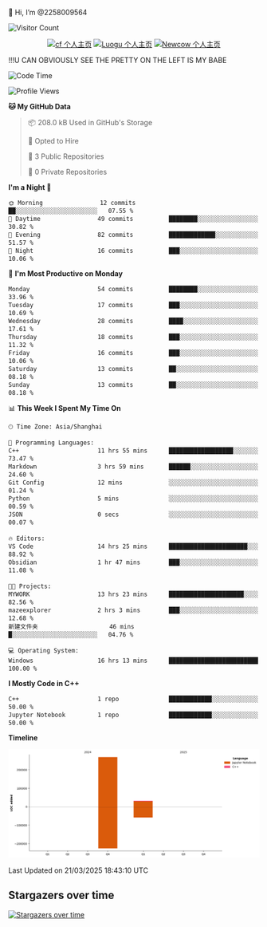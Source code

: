  👋 Hi, I’m @2258009564

![Visitor Count](https://profile-counter.glitch.me/{2258009564}/count.svg)

<!---
2258009564/2258009564 is a ✨ special ✨ repository because its `README.md` (this file) appears on your GitHub profile.
You can click the Preview link to take a look at your changes.
--->

<div align="center">

[![cf 个人主页](https://img.shields.io/badge/codeforces-alisa22580-yellow)](https://codeforces.com/profile/alisa22580)
[![Luogu 个人主页](https://img.shields.io/badge/Luogu-alisa_kujou-blue)](https://www.luogu.com.cn/user/1440708)
[![Newcow 个人主页](https://img.shields.io/badge/nowcoder-lzy-blue)](https://ac.nowcoder.com/acm/contest/profile/51334038)

</div>

!!!U CAN OBVIOUSLY SEE THE PRETTY ON THE LEFT IS MY BABE



<!--START_SECTION:waka-->
![Code Time](http://img.shields.io/badge/Code%20Time-192%20hrs%2028%20mins-blue)

![Profile Views](http://img.shields.io/badge/Profile%20Views-1-blue)

**🐱 My GitHub Data** 

> 📦 208.0 kB Used in GitHub's Storage 
 > 
> 💼 Opted to Hire
 > 
> 📜 3 Public Repositories 
 > 
> 🔑 0 Private Repositories 
 > 
**I'm a Night 🦉** 

```text
🌞 Morning                12 commits          ██░░░░░░░░░░░░░░░░░░░░░░░   07.55 % 
🌆 Daytime                49 commits          ████████░░░░░░░░░░░░░░░░░   30.82 % 
🌃 Evening                82 commits          █████████████░░░░░░░░░░░░   51.57 % 
🌙 Night                  16 commits          ███░░░░░░░░░░░░░░░░░░░░░░   10.06 % 
```
📅 **I'm Most Productive on Monday** 

```text
Monday                   54 commits          ████████░░░░░░░░░░░░░░░░░   33.96 % 
Tuesday                  17 commits          ███░░░░░░░░░░░░░░░░░░░░░░   10.69 % 
Wednesday                28 commits          ████░░░░░░░░░░░░░░░░░░░░░   17.61 % 
Thursday                 18 commits          ███░░░░░░░░░░░░░░░░░░░░░░   11.32 % 
Friday                   16 commits          ███░░░░░░░░░░░░░░░░░░░░░░   10.06 % 
Saturday                 13 commits          ██░░░░░░░░░░░░░░░░░░░░░░░   08.18 % 
Sunday                   13 commits          ██░░░░░░░░░░░░░░░░░░░░░░░   08.18 % 
```


📊 **This Week I Spent My Time On** 

```text
🕑︎ Time Zone: Asia/Shanghai

💬 Programming Languages: 
C++                      11 hrs 55 mins      ██████████████████░░░░░░░   73.47 % 
Markdown                 3 hrs 59 mins       ██████░░░░░░░░░░░░░░░░░░░   24.60 % 
Git Config               12 mins             ░░░░░░░░░░░░░░░░░░░░░░░░░   01.24 % 
Python                   5 mins              ░░░░░░░░░░░░░░░░░░░░░░░░░   00.59 % 
JSON                     0 secs              ░░░░░░░░░░░░░░░░░░░░░░░░░   00.07 % 

🔥 Editors: 
VS Code                  14 hrs 25 mins      ██████████████████████░░░   88.92 % 
Obsidian                 1 hr 47 mins        ███░░░░░░░░░░░░░░░░░░░░░░   11.08 % 

🐱‍💻 Projects: 
MYWORK                   13 hrs 23 mins      █████████████████████░░░░   82.56 % 
mazeexplorer             2 hrs 3 mins        ███░░░░░░░░░░░░░░░░░░░░░░   12.68 % 
新建文件夹                    46 mins             █░░░░░░░░░░░░░░░░░░░░░░░░   04.76 % 

💻 Operating System: 
Windows                  16 hrs 13 mins      █████████████████████████   100.00 % 
```

**I Mostly Code in C++** 

```text
C++                      1 repo              ████████████░░░░░░░░░░░░░   50.00 % 
Jupyter Notebook         1 repo              ████████████░░░░░░░░░░░░░   50.00 % 
```



**Timeline**

![Lines of Code chart](https://raw.githubusercontent.com/2258009564/2258009564/main/assets/bar_graph.png)


 Last Updated on 21/03/2025 18:43:10 UTC
<!--END_SECTION:waka-->

## Stargazers over time
[![Stargazers over time](https://starchart.cc/2258009564/2258009564.svg?variant=adaptive)](https://starchart.cc/2258009564/2258009564)

